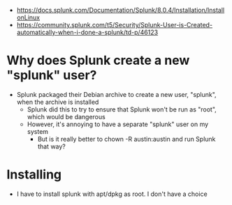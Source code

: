 - https://docs.splunk.com/Documentation/Splunk/8.0.4/Installation/InstallonLinux
- https://community.splunk.com/t5/Security/Splunk-User-is-Created-automatically-when-i-done-a-splunk/td-p/46123
# Why does Splunk create a new "splunk" user?
- Splunk packaged their Debian archive to create a new user, "splunk", when the archive is installed
  - Splunk did this to try to ensure that Splunk won't be run as "root", which would be dangerous
  - However, it's annoying to have a separate "splunk" user on my system
    - But is it really better to chown -R austin:austin and run Splunk that way?


# Installing
- I have to install splunk with apt/dpkg as root. I don't have a choice